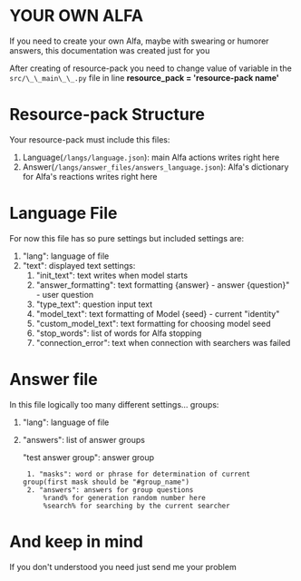 # YOUR OWN ALFA

If you need to create your own Alfa, maybe with swearing or humorer answers, this documentation was created just for you

After creating of resource-pack you need to change value of variable in the `src/\_\_main\_\_.py` file in line **resource_pack = 'resource-pack name'**

# Resource-pack Structure

Your resource-pack must include this files:

1. Language(`/langs/language.json`): main Alfa actions writes right here
2. Answer(`/langs/answer_files/answers_language.json`): Alfa's dictionary for Alfa's reactions writes right here

# Language File

For now this file has so pure settings but included settings are:

1. "lang": language of file
2. "text": displayed text settings:
    1. "init_text": text writes when model starts
    2. "answer_formatting": text formatting
        {answer} - answer
        {question}" - user question
    3. "type_text": question input text
    4. "model_text": text formatting of Model
        {seed} - current "identity"
    5. "custom_model_text": text formatting for choosing model seed
    6. "stop_words": list of words for Alfa stopping
    7. "connection_error": text when connection with searchers was failed

# Answer file

In this file logically too many different settings... groups:

1. "lang": language of file
2. "answers": list of answer groups

    "test answer group": answer group

        1. "masks": word or phrase for determination of current group(first mask should be "#group_name")
        2. "answers": answers for group questions
            %rand% for generation random number here
            %search% for searching by the current searcher

# And keep in mind

If you don't understood you need just send me your problem
